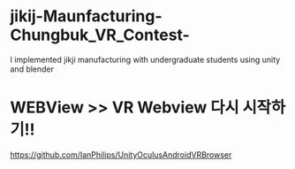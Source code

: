 # jikij-Maunfacturing-Chungbuk_VR_Contest-
I implemented jikji manufacturing with undergraduate students using unity and blender



# WEBView >> VR Webview 다시 시작하기!!
https://github.com/IanPhilips/UnityOculusAndroidVRBrowser

